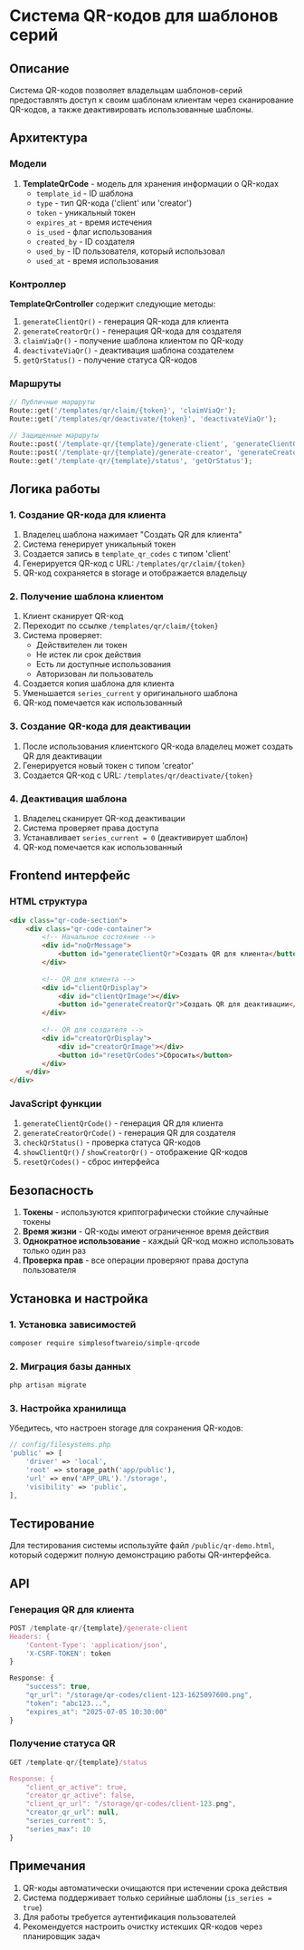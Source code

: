 # Система QR-кодов для шаблонов серий

## Описание

Система QR-кодов позволяет владельцам шаблонов-серий предоставлять доступ к своим шаблонам клиентам через сканирование QR-кодов, а также деактивировать использованные шаблоны.

## Архитектура

### Модели

1. **TemplateQrCode** - модель для хранения информации о QR-кодах
   - `template_id` - ID шаблона
   - `type` - тип QR-кода ('client' или 'creator')
   - `token` - уникальный токен
   - `expires_at` - время истечения
   - `is_used` - флаг использования
   - `created_by` - ID создателя
   - `used_by` - ID пользователя, который использовал
   - `used_at` - время использования

### Контроллер

**TemplateQrController** содержит следующие методы:

1. `generateClientQr()` - генерация QR-кода для клиента
2. `generateCreatorQr()` - генерация QR-кода для создателя
3. `claimViaQr()` - получение шаблона клиентом по QR-коду
4. `deactivateViaQr()` - деактивация шаблона создателем
5. `getQrStatus()` - получение статуса QR-кодов

### Маршруты

```php
// Публичные маршруты
Route::get('/templates/qr/claim/{token}', 'claimViaQr');
Route::get('/templates/qr/deactivate/{token}', 'deactivateViaQr');

// Защищенные маршруты
Route::post('/template-qr/{template}/generate-client', 'generateClientQr');
Route::post('/template-qr/{template}/generate-creator', 'generateCreatorQr');
Route::get('/template-qr/{template}/status', 'getQrStatus');
```

## Логика работы

### 1. Создание QR-кода для клиента

1. Владелец шаблона нажимает "Создать QR для клиента"
2. Система генерирует уникальный токен
3. Создается запись в `template_qr_codes` с типом 'client'
4. Генерируется QR-код с URL: `/templates/qr/claim/{token}`
5. QR-код сохраняется в storage и отображается владельцу

### 2. Получение шаблона клиентом

1. Клиент сканирует QR-код
2. Переходит по ссылке `/templates/qr/claim/{token}`
3. Система проверяет:
   - Действителен ли токен
   - Не истек ли срок действия
   - Есть ли доступные использования
   - Авторизован ли пользователь
4. Создается копия шаблона для клиента
5. Уменьшается `series_current` у оригинального шаблона
6. QR-код помечается как использованный

### 3. Создание QR-кода для деактивации

1. После использования клиентского QR-кода владелец может создать QR для деактивации
2. Генерируется новый токен с типом 'creator'
3. Создается QR-код с URL: `/templates/qr/deactivate/{token}`

### 4. Деактивация шаблона

1. Владелец сканирует QR-код деактивации
2. Система проверяет права доступа
3. Устанавливает `series_current = 0` (деактивирует шаблон)
4. QR-код помечается как использованный

## Frontend интерфейс

### HTML структура

```html
<div class="qr-code-section">
    <div class="qr-code-container">
        <!-- Начальное состояние -->
        <div id="noQrMessage">
            <button id="generateClientQr">Создать QR для клиента</button>
        </div>
        
        <!-- QR для клиента -->
        <div id="clientQrDisplay">
            <div id="clientQrImage"></div>
            <button id="generateCreatorQr">Создать QR для деактивации</button>
        </div>
        
        <!-- QR для создателя -->
        <div id="creatorQrDisplay">
            <div id="creatorQrImage"></div>
            <button id="resetQrCodes">Сбросить</button>
        </div>
    </div>
</div>
```

### JavaScript функции

1. `generateClientQrCode()` - генерация QR для клиента
2. `generateCreatorQrCode()` - генерация QR для создателя
3. `checkQrStatus()` - проверка статуса QR-кодов
4. `showClientQr()` / `showCreatorQr()` - отображение QR-кодов
5. `resetQrCodes()` - сброс интерфейса

## Безопасность

1. **Токены** - используются криптографически стойкие случайные токены
2. **Время жизни** - QR-коды имеют ограниченное время действия
3. **Однократное использование** - каждый QR-код можно использовать только один раз
4. **Проверка прав** - все операции проверяют права доступа пользователя

## Установка и настройка

### 1. Установка зависимостей

```bash
composer require simplesoftwareio/simple-qrcode
```

### 2. Миграция базы данных

```bash
php artisan migrate
```

### 3. Настройка хранилища

Убедитесь, что настроен storage для сохранения QR-кодов:

```php
// config/filesystems.php
'public' => [
    'driver' => 'local',
    'root' => storage_path('app/public'),
    'url' => env('APP_URL').'/storage',
    'visibility' => 'public',
],
```

## Тестирование

Для тестирования системы используйте файл `/public/qr-demo.html`, который содержит полную демонстрацию работы QR-интерфейса.

## API

### Генерация QR для клиента

```javascript
POST /template-qr/{template}/generate-client
Headers: {
    'Content-Type': 'application/json',
    'X-CSRF-TOKEN': token
}

Response: {
    "success": true,
    "qr_url": "/storage/qr-codes/client-123-1625097600.png",
    "token": "abc123...",
    "expires_at": "2025-07-05 10:30:00"
}
```

### Получение статуса QR

```javascript
GET /template-qr/{template}/status

Response: {
    "client_qr_active": true,
    "creator_qr_active": false,
    "client_qr_url": "/storage/qr-codes/client-123.png",
    "creator_qr_url": null,
    "series_current": 5,
    "series_max": 10
}
```

## Примечания

1. QR-коды автоматически очищаются при истечении срока действия
2. Система поддерживает только серийные шаблоны (`is_series = true`)
3. Для работы требуется аутентификация пользователей
4. Рекомендуется настроить очистку истекших QR-кодов через планировщик задач

